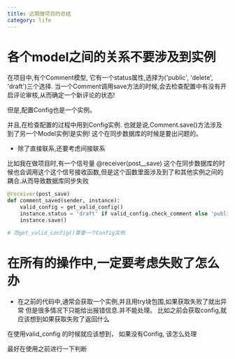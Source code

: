```yaml
---
title: 近期做项目的总结
category: life
---
```



# 各个model之间的关系不要涉及到实例

在项目中,有个Comment模型, 它有一个status属性,选择为('public', 'delete', 'draft')三个选择. 当一个Comment调用save方法的时候,会去检查配置中有没有开启评论审核,从而确定一个新评论的状态!

但是,配置Config也是一个实例。

并且,在检查配置的过程中用到Config实例.  也就是说,Comment.save()方法涉及到了另一个Model实例!是实例! 这个在同步数据库的时候是要出问题的。


- 除了直接联系,还要考虑间接联系

比如我在做项目时,有一个信号量  @receiver(post__save)  这个在同步数据库的时候也会调用这个这个信号接收函数,但是这个函数里面涉及到了和其他实例之间的耦合.从而导致数据库同步失败

```python
@receiver(post_save)
def comment_saved(sender, instance):
    valid_config = get_valid_config()
    instance.status = 'draft' if valid_config.check_comment else 'public'
    instance.save()

# 而get_valid_config()需要一个Config实例
```


# 在所有的操作中,一定要考虑失败了怎么办

- 在之前的代码中,通常会获取一个实例,并且用try块包围,如果获取失败了就出异常
 但是很多情况下只能给出报错信息.并不能处理。
 比如之前会获取config,就应该想到如果获取失败了返回什么

 在使用valid_config 的时候就应该想到， 如果没有Config, 该怎么处理

 最好在使用之前进行一下判断
